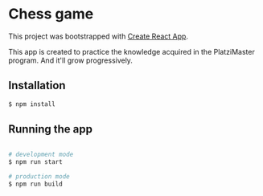 # Chess game

This project was bootstrapped with [Create React App](https://github.com/facebook/create-react-app).

This app is created to practice the knowledge acquired in the PlatziMaster program. 
And it'll grow progressively.

## Installation
```bash
$ npm install
```
## Running the app

```bash

# development mode
$ npm run start

# production mode
$ npm run build
```
